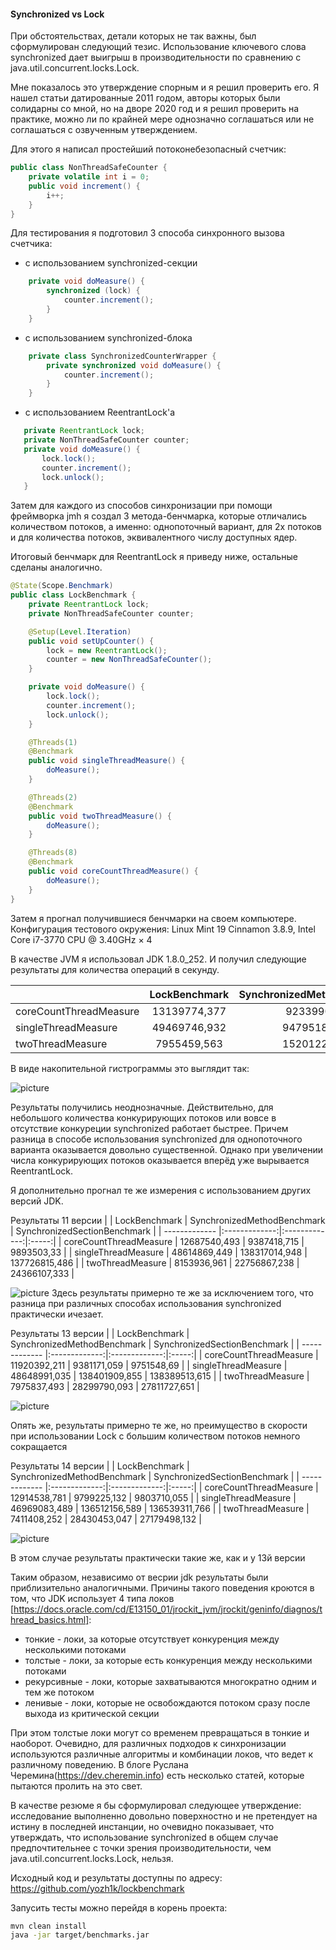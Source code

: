 #### Synchronized vs Lock

При обстоятельствах, детали которых не так важны, был сформулирован следующий тезис. Использование ключевого слова synchronized дает выигрыш в производительности по сравнению с java.util.concurrent.locks.Lock.

Мне показалось это утверждение спорным и я решил проверить его. Я нашел статьи датированные 2011 годом, авторы которых были солидарны со мной, но на дворе 2020 год и я решил проверить на практике, можно ли по крайней мере однозначно соглашаться или не соглашаться с озвученным утверждением.

Для этого я написал простейший потоконебезопасный счетчик:

```java
public class NonThreadSafeCounter {
    private volatile int i = 0;
    public void increment() {
        i++;
    }
}
```

Для тестирования я подготовил 3 способа синхронного вызова счетчика:
* с использованием synchronized-секции
```java
    private void doMeasure() {
        synchronized (lock) {
            counter.increment();
        }
    }
```
* с использованием synchronized-блока
```java
    private class SynchronizedCounterWrapper {
        private synchronized void doMeasure() {
            counter.increment();
        }
    }
```
* с использованием ReentrantLock'а
 ```java
    private ReentrantLock lock;
    private NonThreadSafeCounter counter;
    private void doMeasure() {
        lock.lock();
        counter.increment();
        lock.unlock();
    }
 ```
 Затем для каждого из способов синхронизации при помощи фреймворка jmh я создал 3 метода-бенчмарка, которые отличались количеством потоков, а именно: однопоточный вариант, для 2х потоков и для количества потоков, эквивалентного числу доступных ядер.

 Итоговый бенчмарк для ReentrantLock я приведу ниже, остальные сделаны аналогично.
```java
@State(Scope.Benchmark)
public class LockBenchmark {
    private ReentrantLock lock;
    private NonThreadSafeCounter counter;

    @Setup(Level.Iteration)
    public void setUpCounter() {
        lock = new ReentrantLock();
        counter = new NonThreadSafeCounter();
    }

    private void doMeasure() {
        lock.lock();
        counter.increment();
        lock.unlock();
    }

    @Threads(1)
    @Benchmark
    public void singleThreadMeasure() {
        doMeasure();
    }

    @Threads(2)
    @Benchmark
    public void twoThreadMeasure() {
        doMeasure();
    }

    @Threads(8)
    @Benchmark
    public void coreCountThreadMeasure() {
        doMeasure();
    }
}
```


Затем я прогнал получившиеся бенчмарки на своем компьютере.
Конфигурация тестового окружения: Linux Mint 19 Cinnamon 3.8.9, Intel Core i7-3770 CPU @ 3.40GHz × 4

В качестве JVM я использовал JDK 1.8.0_252. И получил следующие результаты для количества операций в секунду.

| | LockBenchmark	| SynchronizedMethodBenchmark | SynchronizedSectionBenchmark |
| -------------|:---------------:|:-------------:|:-----:|
| coreCountThreadMeasure | 13139774,377 | 9233990,876 | 8895153,208 |
| singleThreadMeasure | 49469746,932 | 94795184,779 | 137784882,204 |
| twoThreadMeasure | 7955459,563 | 15201228,719  | 15421543,665  |

В виде накопительной гистрограммы это выглядит так:

![picture](https://raw.githubusercontent.com/yozh1k/lockbenchmark/master/results/8/8.png)

Результаты получились неоднозначные. Действительно, для небольшого количества конкурирующих потоков или вовсе в отсутствие  конкуреции synchronized работает быстрее. Причем разница в способе использования synchronized для однопоточного варианта оказывается довольно существенной. Однако при увеличении числа конкурирующих потоков оказывается вперёд уже вырывается ReentrantLock.

Я дополнительно прогнал те же измерения с использованием других версий JDK.

Результаты 11 версии
| | LockBenchmark	| SynchronizedMethodBenchmark | SynchronizedSectionBenchmark |
| ------------- |:-------------:|:-------------:|:-----:|
| coreCountThreadMeasure | 12687540,493 | 9387418,715 | 9893503,33 |
| singleThreadMeasure | 48614869,449  | 138317014,948 | 137726815,486 |
| twoThreadMeasure | 8153936,961  | 22756867,238 | 24366107,333 |

![picture](https://raw.githubusercontent.com/yozh1k/lockbenchmark/master/results/11/11.png)
Здесь результаты примерно те же за исключением того, что разница при различных способах использования synchronized практически ичезает.

Результаты 13 версии
| | LockBenchmark	| SynchronizedMethodBenchmark | SynchronizedSectionBenchmark |
| ------------- |:-------------:|:-------------:|:-----:|
| coreCountThreadMeasure | 11920392,211 | 9381171,059 | 9751548,69 |
| singleThreadMeasure | 48648991,035  | 138401909,855 | 138389513,615 |
| twoThreadMeasure | 7975837,493  | 28299790,093 | 27811727,651 |

![picture](https://raw.githubusercontent.com/yozh1k/lockbenchmark/master/results/13/13.png)

Опять же, результаты примерно те же, но преимущество в скорости при использовании Lock с большим
количеством потоков немного сокращается


Результаты 14 версии
| | LockBenchmark	| SynchronizedMethodBenchmark | SynchronizedSectionBenchmark |
| ------------- |:-------------:|:-------------:|:-----:|
| coreCountThreadMeasure | 12914538,781 | 9799225,132 | 9803710,055 |
| singleThreadMeasure | 46969083,489  | 136512156,589 | 136539311,766 |
| twoThreadMeasure | 7411408,252  | 28430453,047 | 27179498,132 |

![picture](https://raw.githubusercontent.com/yozh1k/lockbenchmark/master/results/13/13.png)

В этом случае результаты практически такие же, как и у 13й версии

Таким образом, независимо от весрии jdk результаты были приблизительно аналогичными. Причины такого поведения кроются в том, что JDK использует 4 типа локов [https://docs.oracle.com/cd/E13150_01/jrockit_jvm/jrockit/geninfo/diagnos/thread_basics.html]:
* тонкие - локи, за которые отсутствует конкуренция между несколькими потоками
* толстые  - локи, за которые есть конкуренция между несколькими потоками
* рекурсивные  - локи, которые захватываются многократно одним и тем же потоком
* ленивые - локи, которые не освобождаются потоком сразу после выхода из критической секции

При этом толстые локи могут со временем превращаться в тонкие и наоборот. Очевидно, для различных подходов к синхронизации  используются различные алгоритмы и комбинации локов, что ведет к различному поведению. В блоге Руслана Черемина(https://dev.cheremin.info) есть несколько статей, которые пытаются пролить на это свет.

В качестве резюме я бы сформулировал следующее утверждение: исследование выполненно довольно поверхностно и не претендует на истину в последней инстанции, но очевидно показывает, что утверждать, что использование synchronized в общем случае предпочтительнее с точки зрения производительности, чем java.util.concurrent.locks.Lock, нельзя.

Исходный код и результаты доступны по адресу: https://github.com/yozh1k/lockbenchmark

Запусить тесты можно перейдя в корень проекта:

```bash
mvn clean install
java -jar target/benchmarks.jar

```
